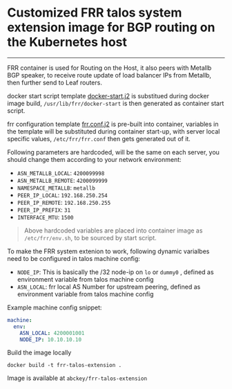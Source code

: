 # Customized FRR talos system extension image for BGP routing on the Kubernetes host

***

FRR container is used for Routing on the Host, it also peers with Metallb BGP speaker, to receive route update of load balancer IPs from Metallb, then further send to Leaf routers. 

docker start script template [docker-start.j2](docker-start.j2) is substitued during docker image build, `/usr/lib/frr/docker-start` is then generated as container start script.

frr configuration template [frr.conf.j2](frr.conf.j2) is pre-built into container, variables in the template will be substituted during container start-up, with server local specific values, `/etc/frr/frr.conf` then gets generated out of it.

Following parameters are hardcoded, will be the same on each server, you should change them according to your network environment:

- `ASN_METALLB_LOCAL`: `4200099998`
- `ASN_METALLB_REMOTE`: `4200099999`
- `NAMESPACE_METALLB`: `metallb`
- `PEER_IP_LOCAL`: `192.168.250.254`
- `PEER_IP_REMOTE`: `192.168.250.255`
- `PEER_IP_PREFIX`: `31`
- `INTERFACE_MTU`: `1500`

> Above hardcoded variables are placed into container image as `/etc/frr/env.sh`, to be sourced by start script.

To make the FRR system extenion to work, following dynamic varialbes need to be configured in talos machine config:

- `NODE_IP`: This is basically the /32 node-ip on `lo` or `dummy0` , defined as environment variable from talos machine config
- `ASN_LOCAL`: frr local AS Number for upstream peering, defined as environment variable from talos machine config

Example machine config snippet:

```yaml
machine:
  env:
    ASN_LOCAL: 4200001001
    NODE_IP: 10.10.10.10
```

Build the image locally

```
docker build -t frr-talos-extension .
```

Image is available at `abckey/frr-talos-extension`



